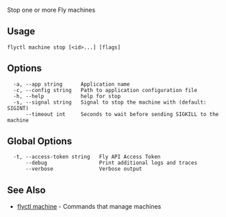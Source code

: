 Stop one or more Fly machines


## Usage
~~~
flyctl machine stop [<id>...] [flags]
~~~

## Options

~~~
  -a, --app string      Application name
  -c, --config string   Path to application configuration file
  -h, --help            help for stop
  -s, --signal string   Signal to stop the machine with (default: SIGINT)
      --timeout int     Seconds to wait before sending SIGKILL to the machine
~~~

## Global Options

~~~
  -t, --access-token string   Fly API Access Token
      --debug                 Print additional logs and traces
      --verbose               Verbose output
~~~

## See Also

* [flyctl machine](/docs/flyctl/machine/)	 - Commands that manage machines

